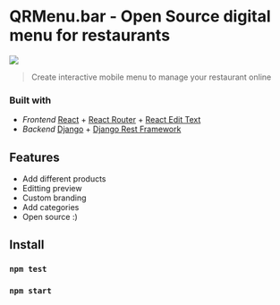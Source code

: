 # QRMenu.bar - Open Source digital menu for restaurants
![](https://i.imgur.com/g3ylzHS.gif)
> Create interactive mobile menu to manage your restaurant online

### Built with

- *Frontend* [React](https://es.reactjs.org) + [React Router](https://reactrouterdotcom.fly.dev/docs/en/v6) + [React Edit Text](https://brianmin.com/react-edit-text)
- *Backend* [Django](https://www.djangoproject.com) + [Django Rest Framework](https://www.django-rest-framework.org)

## Features
- Add different products
- Editting preview
- Custom branding
- Add categories
- Open source :)

## Install

### `npm test`
### `npm start`
